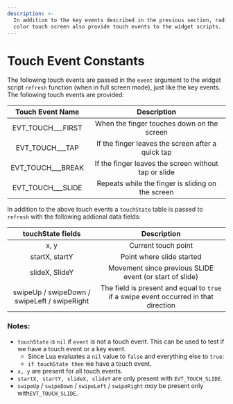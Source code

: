 ```yaml
---
description: >-
  In addition to the key events described in the previous section, radios with a
  color touch screen also provide touch events to the widget scripts.
---
```


# Touch Event Constants

The following touch events are passed in the `event` argument to the widget script `refresh` function \(when in full screen mode\), just like the key events. The following touch events are provided:

| Touch Event Name | Description |
| :---: | :---: |
| EVT\_TOUCH_\__FIRST | When the finger touches down on the screen |
| EVT\_TOUCH_\__TAP | If the finger leaves the screen after a quick tap |
| EVT\_TOUCH_\__BREAK | If the finger leaves the screen without tap or slide |
| EVT\_TOUCH_\__SLIDE | Repeats while the finger is sliding on the screen |

In addition to the above touch events a `touchState` table is passed to `refresh` with the following addional data fields:

| touchState fields | Description |
| :---: | :---: |
| x, y | Current touch point |
| startX, startY | Point where slide started |
| slideX, SlideY | Movement since previous SLIDE event \(or start of slide\) |
| swipeUp / swipeDown / swipeLeft / swipeRight | The field is present and equal to `true` if a swipe event occurred in that direction |

### Notes:

* `touchState` is `nil` if `event` is not a touch event. This can be used to test if we have a touch event or a key event. 
  * Since Lua evaluates a `nil` value to `false` and everything else to `true`:
  * `if touchState then` we have a touch event.
* `x, y` are present for all touch events.
* `startX, startY, slideX, slideY` are only present with `EVT_TOUCH_SLIDE`.
* `swipeUp` / `swipeDown` / `swipeLeft` / `swipeRight` _may_ be present only with`EVT_TOUCH_SLIDE`.

